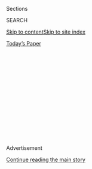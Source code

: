 <div id="app">

<div>

<div>

<div>

<div class="NYTAppHideMasthead css-1q2w90k e1suatyy0">

<div class="section css-ui9rw0 e1suatyy2">

<div class="css-eph4ug er09x8g0">

<div class="css-6n7j50">

</div>

<span class="css-1dv1kvn">Sections</span>

<div class="css-10488qs">

<span class="css-1dv1kvn">SEARCH</span>

</div>

[Skip to content](#site-content)[Skip to site
index](#site-index)

</div>

<div class="css-10698na e1huz5gh0">

</div>

</div>

<div id="masthead-bar-one" class="section hasLinks css-15hmgas e1csuq9d3">

<div class="css-uqyvli e1csuq9d0">

</div>

<div class="css-1uqjmks e1csuq9d1">

</div>

<div class="css-9e9ivx">

[](https://myaccount.nytimes3xbfgragh.onion/auth/login?response_type=cookie&client_id=vi)

</div>

<div class="css-1bvtpon e1csuq9d2">

[Today’s
Paper](https://www.nytimes3xbfgragh.onion/section/todayspaper)

</div>

</div>

</div>

</div>

<div data-aria-hidden="false">

<div id="site-content" data-role="main">

<div>

<div class="css-1aor85t" style="opacity:0.000000001;z-index:-1;visibility:hidden">

<div class="css-1hqnpie">

<div class="css-epjblv">

<span class="css-17xtcya">[Opinion](/section/opinion)</span><span class="css-x15j1o">|</span><span class="css-fwqvlz">New
York Needs Less Bickering, More
Teamwork</span>

</div>

<div class="css-k008qs">

<div class="css-1iwv8en">

<span class="css-18z7m18"></span>

<div>

</div>

</div>

<span class="css-1n6z4y">https://nyti.ms/2Pm55CU</span>

<div class="css-1705lsu">

<div class="css-4xjgmj">

<div class="css-4skfbu" data-role="toolbar" data-aria-label="Social Media Share buttons, Save button, and Comments Panel with current comment count" data-testid="share-tools">

  - 
  - 
  - 
  - 
    
    <div class="css-6n7j50">
    
    </div>

  - 
  - 

</div>

</div>

</div>

</div>

</div>

</div>

<div id="NYT_TOP_BANNER_REGION" class="css-13pd83m">

</div>

<div id="top-wrapper" class="css-1sy8kpn">

<div id="top-slug" class="css-l9onyx">

Advertisement

</div>

[Continue reading the main
story](#after-top)

<div class="ad top-wrapper" style="text-align:center;height:100%;display:block;min-height:250px">

<div id="top" class="place-ad" data-position="top" data-size-key="top">

</div>

</div>

<div id="after-top">

</div>

</div>

<div>

<div class="css-v5btjw etb61u70">

<div class="css-v05ibm etb61u71">

[Opinion](/section/opinion)

</div>

</div>

<div id="sponsor-wrapper" class="css-1hyfx7x">

<div id="sponsor-slug" class="css-19vbshk">

Supported by

</div>

[Continue reading the main
story](#after-sponsor)

<div id="sponsor" class="ad sponsor-wrapper" style="text-align:center;height:100%;display:block">

</div>

<div id="after-sponsor">

</div>

</div>

<div class="css-186x18t">

</div>

<div class="css-1vkm6nb ehdk2mb0">

# New York Needs Less Bickering, More Teamwork

</div>

Residents are nervous and exhausted. It’s not too much to ask for a
unified leadership from the mayor and the governor.

<div class="css-18e8msd">

<div class="css-vp77d3 epjyd6m0">

<div class="css-1baulvz">

By [<span class="css-1baulvz last-byline" itemprop="name">The Editorial
Board</span>](https://www.nytimes3xbfgragh.onion/interactive/opinion/editorialboard.html)

<div class="css-8atqhb">

The editorial board is a group of opinion journalists whose views are
informed by expertise, research, debate and certain longstanding ****
[values](https://www.nytimes3xbfgragh.onion/interactive/2018/opinion/editorialboard.html).
It is separate from the newsroom.

</div>

</div>

</div>

  - Aug. 4,
    2020

  - 
    
    <div class="css-4xjgmj">
    
    <div class="css-d8bdto" data-role="toolbar" data-aria-label="Social Media Share buttons, Save button, and Comments Panel with current comment count" data-testid="share-tools">
    
      - 
      - 
      - 
      - 
        
        <div class="css-6n7j50">
        
        </div>
    
      - 
      - 
    
    </div>
    
    </div>

</div>

<div class="css-79elbk" data-testid="photoviewer-wrapper">

<div class="css-z3e15g" data-testid="photoviewer-wrapper-hidden">

</div>

<div class="css-1a48zt4 ehw59r15" data-testid="photoviewer-children">

![<span class="css-cnj6d5 e1z0qqy90" itemprop="copyrightHolder"><span class="css-1ly73wi e1tej78p0">Credit...</span><span><span>Illustration
by The New York Times; photographs by Brittainy Newman/The New York
Times and Byron Smith/Getty
Images</span></span></span>](https://static01.graylady3jvrrxbe.onion/images/2020/08/04/opinion/04feud-editorial/04feud-editorial-articleLarge.jpg?quality=75&auto=webp&disable=upscale)

</div>

</div>

</div>

<div class="section meteredContent css-1r7ky0e" name="articleBody" itemprop="articleBody">

<div class="css-1fanzo5 StoryBodyCompanionColumn">

<div class="css-53u6y8">

Gov. Andrew Cuomo and Mayor Bill de Blasio have before them some of the
most difficult challenges any holder of their respective offices has
ever faced. Both men are often forced to choose between the least worst
of many bad options. So, you’d think this great crisis would be an
opportunity for the mayor and the governor to set aside their
long-running feud and work together. The prognosis isn’t great.

Even as New Yorkers face their most wrenching, and consequential,
decision — whether to send their children into schools during a pandemic
— Mr. Cuomo and Mr. de Blasio quibble and often put the personal over
the professional to a dispiriting degree.

On Friday, the city submitted a 32-page reopening plan in which most
children would go to school two or three days a week and continue online
instruction on the other days. The plan, in some ways, established even
more careful measures of safety than the governor had suggested, calling
for schools to be shut if more than 3 percent of coronavirus tests in
the city proved positive. The governor had suggested that 5 percent be
the standard.

Rather than collaborating with city officials to ensure that the plan
could have the confidence of New York’s parents and school employees,
the governor’s initial public response was to slap it down.

</div>

</div>

<div class="css-1fanzo5 StoryBodyCompanionColumn">

<div class="css-53u6y8">

“Just because a school district says ‘we’re open’ does not mean students
are going to go,” Mr. Cuomo
[said](https://www.nydailynews.com/news/politics/ny-cuomo-de-blasio-schools-reopen-20200802-s3bdp5yix5he7mrxr2uez2cwfu-story.html)
on Sunday.

“We’ll accomplish nothing if we open the schools, but a significant
number of parents decide to keep their children home,” he added.

One of Mr. Cuomo’s advisers had already
[called](https://nypost.com/2020/08/02/senior-cuomo-aide-slams-de-blasios-reopening-plan-as-an-outline/)
the proposal “an outline” rather than a plan and noted that a school
reopening proposal in Yonkers, a much smaller city, was roughly 50 pages
longer.

On Monday, the mayor said he was “past the point of irritation” with the
governor. He’s not alone.

Mr. Cuomo is right that parents’ trust is necessary. New York City’s
teachers’ union already has expressed skepticism about the reopening
plan. The city’s rollout of online instruction left little reason for
confidence in its plan to resume in-class instruction, nor does the
[resignation](https://www.nytimes3xbfgragh.onion/2020/08/04/nyregion/oxiris-barbot-health-commissioner-resigns.html?referringSource=articleShare)
of the city’s health commissioner on Tuesday. And the governor’s warning
also applied to other districts in the state.

Still, this political Punch and Judy show has grown tiresome. It began
shortly after the mayor’s first inauguration, in 2014, when the governor
balked at Mr. de Blasio’s signature initiative, providing
prekindergarten to all of the city’s families. Ultimately the governor
made universal pre-K a statewide program, to the benefit of all, but
their rivalry had begun.

</div>

</div>

<div class="css-1fanzo5 StoryBodyCompanionColumn">

<div class="css-53u6y8">

It continued with bickering over responsibility for the collapse of the
subway system — remember when *that* was an existential urban crisis?

The feuding continued over who should take responsibility for the
deterioration of the city’s public housing and who was to blame for
Amazon’s decision to abandon plans for a major development in Queens.

It continued as the coronavirus pandemic loomed. Before the city shut
down schools, restaurants and bars in mid-March, the mayor and the
governor squabbled over [who had the
authority](https://www.nytimes3xbfgragh.onion/2020/03/17/nyregion/coronavirus-nyc-shelter-in-place.html)
to make such decisions.

Shutting schools as the pandemic surged was unavoidable. The failure of
the online alternative makes reopening them urgent. Doing so safely will
be a huge challenge, though, and many questions remain. How great a
threat is the coronavirus to children, and how easily do they transmit
it? How can schools be made safe to staff members and the communities of
adults that surround them? How can staff members be effectively tested
for infection? Schools that have reopened elsewhere in the country
already have seen outbreaks.

New York City and New York State made their share of early missteps in
fighting the pandemic and are trying to avoid making more. Yet a corner
has been turned, and the threat is being contained.

The mutual loathing between mayor and governor impedes that success. Mr.
Cuomo and Mr. de Blasio can’t let it get in the way of educating
children and keeping their constituents healthy.

</div>

</div>

<div>

</div>

<div class="css-1fanzo5 StoryBodyCompanionColumn">

<div class="css-53u6y8">

*The Times is committed to publishing* [*a diversity of
letters*](https://www.nytimes3xbfgragh.onion/2019/01/31/opinion/letters/letters-to-editor-new-york-times-women.html)
*to the editor. We’d like to hear what you think about this or any of
our articles. Here are some*
[*tips*](https://help.nytimes3xbfgragh.onion/hc/en-us/articles/115014925288-How-to-submit-a-letter-to-the-editor)*.
And here’s our email:*
[*letters@NYTimes.com*](mailto:letters@NYTimes.com)*.*

*Follow The New York Times Opinion section on*
[*Facebook*](https://www.facebookcorewwwi.onion/nytopinion)*,* [*Twitter
(@NYTopinion)*](http://twitter.com/NYTOpinion) *and*
[*Instagram*](https://www.instagram.com/nytopinion/)*.*

</div>

</div>

</div>

<div>

</div>

<div>

</div>

<div>

</div>

<div>

<div id="bottom-wrapper" class="css-1ede5it">

<div id="bottom-slug" class="css-l9onyx">

Advertisement

</div>

[Continue reading the main
story](#after-bottom)

<div id="bottom" class="ad bottom-wrapper" style="text-align:center;height:100%;display:block;min-height:90px">

</div>

<div id="after-bottom">

</div>

</div>

</div>

</div>

</div>

## Site Index

<div>

</div>

## Site Information Navigation

  - [© <span>2020</span> <span>The New York Times
    Company</span>](https://help.nytimes3xbfgragh.onion/hc/en-us/articles/115014792127-Copyright-notice)

<!-- end list -->

  - [NYTCo](https://www.nytco.com/)
  - [Contact
    Us](https://help.nytimes3xbfgragh.onion/hc/en-us/articles/115015385887-Contact-Us)
  - [Work with us](https://www.nytco.com/careers/)
  - [Advertise](https://nytmediakit.com/)
  - [T Brand Studio](http://www.tbrandstudio.com/)
  - [Your Ad
    Choices](https://www.nytimes3xbfgragh.onion/privacy/cookie-policy#how-do-i-manage-trackers)
  - [Privacy](https://www.nytimes3xbfgragh.onion/privacy)
  - [Terms of
    Service](https://help.nytimes3xbfgragh.onion/hc/en-us/articles/115014893428-Terms-of-service)
  - [Terms of
    Sale](https://help.nytimes3xbfgragh.onion/hc/en-us/articles/115014893968-Terms-of-sale)
  - [Site
    Map](https://spiderbites.nytimes3xbfgragh.onion)
  - [Help](https://help.nytimes3xbfgragh.onion/hc/en-us)
  - [Subscriptions](https://www.nytimes3xbfgragh.onion/subscription?campaignId=37WXW)

</div>

</div>

</div>

</div>
